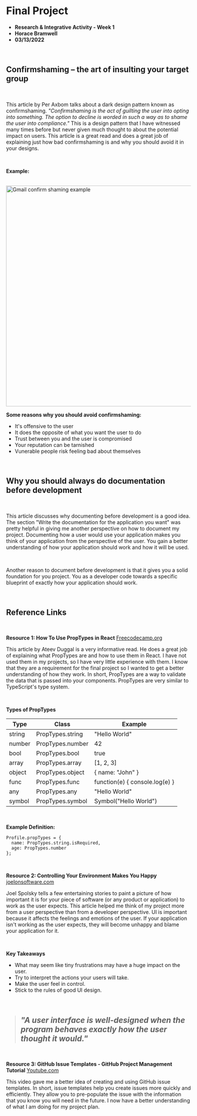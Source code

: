 # Final Project

- **Research & Integrative Activity - Week 1**
- **Horace Bramwell**
- **03/13/2022**

<br>

## Confirmshaming – the art of insulting your target group

<br>

This article by Per Axbom talks about a dark design pattern known as confirmshaming. *"Confirmshaming is the act of guilting the user into opting into something. The option to decline is worded in such a way as to shame the user into compliance."* This is a design pattern that I have witnessed many times before but never given much thought to about the potential impact on users. This article is a great read and does a great job of explaining just how bad confirmshaming is and why you should avoid it in your designs. 

<br>

**Example:** 

<br>

<img src="https://uploads-ssl.webflow.com/60e451ab1f8182d8e488186d/61fce9e2cf3f0fa5e74ee1ce_confshame-google.png" alt="Gmail confirm shaming example" width=600> 

<br>

**Some reasons why you should avoid confirmshaming:** 

* It's offensive to the user
* It does the opposite of what you want the user to do
* Trust between you and the user is compromised
* Your reputation can be tarnished
* Vunerable people risk feeling bad about themselves

<br>

## Why you should always do documentation before development

<br>

This article discusses why documenting before development is a good idea. The section "Write the documentation for the application you want" was pretty helpful in giving me another perspective on how to document my project. Documenting how a user would use your application makes you think of your application from the perspective of the user. You gain a better understanding of how your application should work and how it will be used. 

<br>

Another reason to document before development is that it gives you a solid foundation for you project. You as a developer code towards a specific blueprint of exactly how your application should work. 

<br>

## Reference Links

<br>

**Resource 1: How To Use PropTypes in React**
[Freecodecamp.org](https://www.freecodecamp.org/news/how-to-use-proptypes-in-react/)

This article by Ateev Duggal is a very informative read. He does a great job of explaining what PropTypes are and how to use them in React. I have not used them in my projects, so I have very little experience with them. I know that they are a requirement for the final project so I wanted to get a better understanding of how they work. In short, PropTypes are a way to validate the data that is passed into your components. PropTypes are very similar to TypeScript's type system.

<br>

**Types of PropTypes**

| Type | Class | Example |
|------|-------|---------|
| string | PropTypes.string | "Hello World" |
| number | PropTypes.number | 42 |
| bool | PropTypes.bool | true |
| array | PropTypes.array | [1, 2, 3] |
| object | PropTypes.object | { name: "John" } |
| func | PropTypes.func | function(e) { console.log(e) } |
| any | PropTypes.any | "Hello World" |
| symbol | PropTypes.symbol | Symbol("Hello World") |

<br>

**Example Definition:**

```
Profile.propTypes = {
  name: PropTypes.string.isRequired,
  age: PropTypes.number
};
```


<br>

**Resource 2: Controlling Your Environment Makes You Happy**
[joelonsoftware.com](https://www.joelonsoftware.com/2000/04/10/controlling-your-environment-makes-you-happy/)

Joel Spolsky tells a few entertaining stories to paint a picture of how important it is for your piece of software (or any product or application) to work as the user expects. This article helped me think of my project more from a user perspective than from a developer perspective. UI is important because it affects the feelings and emotions of the user.
If your application isn't working as the user expects, they will become unhappy and blame your application for it.

<br>

**Key Takeaways**

* What may seem like tiny frustrations may have a huge impact on the user.
* Try to interpret the actions your users will take.
* Make the user feel in control.
* Stick to the rules of good UI design.

<br>

> ## *"A user interface is well-designed when the program behaves exactly how the user thought it would."*

<br>

**Resource 3: GitHub Issue Templates - GitHub Project Management Tutorial**
[Youtube.com](https://www.youtube.com/watch?v=UPsCXqxxJUA&t=16s)

This video gave me a better idea of creating and using GitHub issue templates. In short, issue templates help you create issues more quickly and efficiently. They allow you to pre-populate the issue with the information that you know you will need in the future. I now have a better understanding of what I am doing for my project plan.